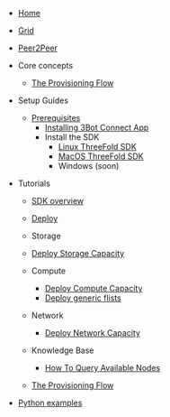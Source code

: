 * [Home](/)
* [Grid](/grid/README.md)
* [Peer2Peer](/grid/peer2peer_storage_compute/README.md)


* Core concepts
  * [The Provisioning Flow](/grid/peer2peer_storage_compute/general/provisioningflow.md)
* Setup Guides
  * [Prerequisites](/grid/peer2peer_storage_compute/prerequisites/prerequisites.md)
    * [Installing 3Bot Connect App](/grid/peer2peer_storage_compute/prerequisites/3bot-connect-app.md)
    * Install the SDK
      * [Linux ThreeFold SDK](/grid/peer2peer_storage_compute/prerequisites/threefold-sdk-linux.md)
      * [MacOS ThreeFold SDK](/grid/peer2peer_storage_compute/prerequisites/threefold-sdk-macos.md)
      * Windows (soon) 
* Tutorials     
  * [SDK overview](/grid/peer2peer_storage_compute/general/jumpscale_sdk/README.md)
  * [Deploy]()
   *   Storage
     * [Deploy Storage Capacity](/grid/peer2peer_storage_compute/use_cases/storage.md)

    * Compute
      * [Deploy Compute Capacity](/grid/peer2peer_storage_compute/use_cases/compute.md)
      * [Deploy generic flists](/grid/peer2peer_storage_compute/use_cases/generic-flist.md)

    * Network
      * [Deploy Network Capacity](/grid/peer2peer_storage_compute/use_cases/compute.md)

  * Knowledge Base
    * [How To Query Available Nodes](/grid/peer2peer_storage_compute/general/query-nodes.md)
  * [The Provisioning Flow](/grid/peer2peer_storage_compute/general/provisioningflow.md)


* [Python examples](/grid/peer2peer_storage_compute/use_cases/examples/README.md)

